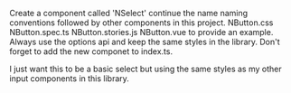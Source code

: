 Create a component called 'NSelect' continue the name naming conventions followed by other components in
this project. NButton.css NButton.spec.ts NButton.stories.js NButton.vue to provide an example.
Always use the options api and keep the same styles in the library. Don't forget to add the new
componet to index.ts.

I just want this to be a basic select but using the same styles as my other input components in this library.